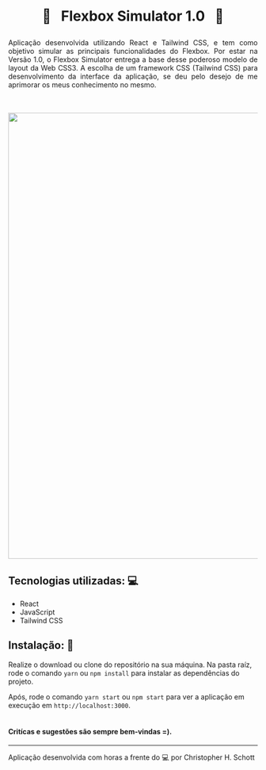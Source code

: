# <p align="center">:straight_ruler: &nbsp; Flexbox Simulator 1.0 &nbsp; :triangular_ruler:</p>

<p align="justify">
Aplicação desenvolvida utilizando React e Tailwind CSS, e tem como objetivo simular as principais funcionalidades do Flexbox. Por estar na
Versão 1.0, o Flexbox Simulator entrega a base desse poderoso modelo de layout da Web CSS3. A escolha de um framework CSS (Tailwind CSS) para
desenvolvimento da interface da aplicação, se deu pelo desejo de me aprimorar os meus conhecimento no mesmo.
</p> <br /> <br />

<div align="center">
  <img src="" width="900px" />
</div>

## Tecnologias utilizadas: :computer:

<ul>
  <li>React</li>
  <li>JavaScript</li>
  <li>Tailwind CSS</li>
</ul>

## Instalação: :rocket:

Realize o download ou clone do repositório na sua máquina. Na pasta raíz, rode o comando `yarn` ou `npm install` para instalar as dependências do projeto.

Após, rode o comando `yarn start` ou `npm start` para ver a aplicação em execução em `http://localhost:3000`. <br /> <br />

#### Critícas e sugestões são sempre bem-vindas =).

<hr>

Aplicação desenvolvida com horas a frente do :computer: por Christopher H. Schott
